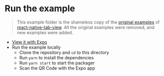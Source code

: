 # Run the example

> This example folder is the shameless copy of the [original examples](https://github.com/satya164/react-native-tab-view/tree/main/example) of [react-native-tab-view](https://github.com/satya164/react-native-tab-view). All the original examples were removed, and new examples were added.

- [View it with Expo](https://expo.io/@pedrobern/react-native-collapsible-segmented-view-demos)
- Run the example locally
  - Clone the repository and `cd` to this directory
  - Run `yarn` to install the dependencies
  - Run `yarn start` to start the packager
  - Scan the QR Code with the Expo app
